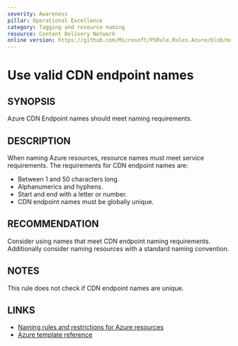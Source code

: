 ```yaml
---
severity: Awareness
pillar: Operational Excellence
category: Tagging and resource naming
resource: Content Delivery Network
online version: https://github.com/Microsoft/PSRule.Rules.Azure/blob/main/docs/rules/en/Azure.CDN.EndpointName.md
---
```


# Use valid CDN endpoint names

## SYNOPSIS

Azure CDN Endpoint names should meet naming requirements.

## DESCRIPTION

When naming Azure resources, resource names must meet service requirements.
The requirements for CDN endpoint names are:

- Between 1 and 50 characters long.
- Alphanumerics and hyphens.
- Start and end with a letter or number.
- CDN endpoint names must be globally unique.

## RECOMMENDATION

Consider using names that meet CDN endpoint naming requirements.
Additionally consider naming resources with a standard naming convention.

## NOTES

This rule does not check if CDN endpoint names are unique.

## LINKS

- [Naming rules and restrictions for Azure resources](https://docs.microsoft.com/en-us/azure/azure-resource-manager/management/resource-name-rules#microsoftcdn)
- [Azure template reference](https://docs.microsoft.com/en-us/azure/templates/microsoft.cdn/profiles/endpoints)
